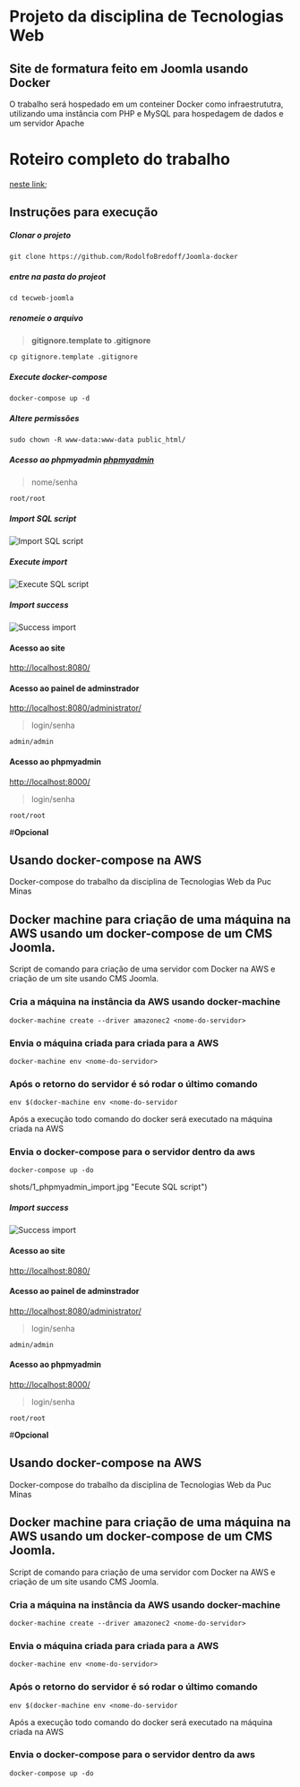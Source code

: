 # Projeto da disciplina de Tecnologias Web

## Site de formatura feito em Joomla usando Docker

O trabalho será hospedado em um conteiner Docker como infraestrututra, 
utilizando uma instância com PHP e MySQL para hospedagem de dados e um servidor Apache

# Roteiro completo do trabalho
[neste link](http://www.sistemas.pucminas.br/sga4/SilverStream/Pages/pgAln_MaterialDidatico.html?seqTurma=9154100&seqTurmaFormatado=9154100&nomTurma=TECNOLOGIAS%20WEB&seqPlano=316044);


## Instruções para execução

##### Clonar o projeto
```
git clone https://github.com/RodolfoBredoff/Joomla-docker
```

##### entre na pasta do projeot

```
cd tecweb-joomla
```

##### renomeie o arquivo
> **gitignore.template to .gitignore**

```
cp gitignore.template .gitignore
```

##### Execute docker-compose
```
docker-compose up -d
```

##### Altere permissões
```
sudo chown -R www-data:www-data public_html/
```

##### Acesso ao phpmyadmin [phpmyadmin](http://localhost:8000/) 
> nome/senha 
```
root/root
```

##### Import SQL script
![Import SQL script](https://github.com/RodolfoBredoff/TecwebSite/blob/master/screenshots/1_phpmyadmin_import.jpg "Import SQL script")

##### Execute import
![Execute SQL script](https://github.com/RodolfoBredoff/TecwebSite/blob/master/screenshots/2_phpmyadmin_execute.jpg "Eecute SQL script")
 
##### Import success
![Success import](https://github.com/RodolfoBredoff/TecwebSite/blob/master/screenshots/3_phpmyadmin_success.jpg "Success import")

#### Acesso ao site
[http://localhost:8080/](http://localhost:8080/)

#### Acesso ao painel de adminstrador
[http://localhost:8080/administrator/](http://localhost:8080/administrator/)
> login/senha
```
admin/admin
```

#### Acesso ao phpmyadmin
[http://localhost:8000/](http://localhost:8000/)
>  login/senha
```
root/root
```

#**Opcional**

## Usando docker-compose na AWS
Docker-compose do trabalho da disciplina de Tecnologias Web da Puc Minas
## Docker machine para criação de uma máquina na AWS usando um docker-compose de um CMS Joomla.

Script de comando para criação de uma servidor com Docker na AWS e criação de um site usando CMS Joomla.

### Cria a máquina na instância da AWS usando docker-machine
```
docker-machine create --driver amazonec2 <nome-do-servidor>
```

### Envia o máquina criada para criada para a AWS
```
docker-machine env <nome-do-servidor>
```

### Após o retorno do servidor é só rodar o último comando
```
env $(docker-machine env <nome-do-servidor
```

Após a execução todo comando do docker será executado na máquina criada na AWS

### Envia o docker-compose para o servidor dentro da aws
```
docker-compose up -do
```
shots/1_phpmyadmin_import.jpg "Eecute SQL script")
 
##### Import success
![Success import](https://github.com/rodolfobredoff/tecweb-joomla/blob/master/screenshots/1_phpmyadmin_import.jpg "Success import")

#### Acesso ao site
[http://localhost:8080/](http://localhost:8080/)

#### Acesso ao painel de adminstrador
[http://localhost:8080/administrator/](http://localhost:8080/administrator/)
> login/senha
```
admin/admin
```

#### Acesso ao phpmyadmin
[http://localhost:8000/](http://localhost:8000/)
>  login/senha
```
root/root
```

#**Opcional**

## Usando docker-compose na AWS
Docker-compose do trabalho da disciplina de Tecnologias Web da Puc Minas
## Docker machine para criação de uma máquina na AWS usando um docker-compose de um CMS Joomla.

Script de comando para criação de uma servidor com Docker na AWS e criação de um site usando CMS Joomla.

### Cria a máquina na instância da AWS usando docker-machine
```
docker-machine create --driver amazonec2 <nome-do-servidor>
```

### Envia o máquina criada para criada para a AWS
```
docker-machine env <nome-do-servidor>
```

### Após o retorno do servidor é só rodar o último comando
```
env $(docker-machine env <nome-do-servidor
```

Após a execução todo comando do docker será executado na máquina criada na AWS

### Envia o docker-compose para o servidor dentro da aws
```
docker-compose up -do
```

